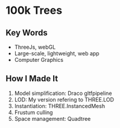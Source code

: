 # 100k Trees

## Key Words

- ThreeJs, webGL
- Large-scale, lightweight, web app
- Computer Graphics

## How I Made It

1. Model simplification: Draco gltfpipeline
2. LOD: My version refering to THREE.LOD
3. Instantiation: THREE.InstancedMesh
4. Frustum culling
5. Space management: Quadtree
